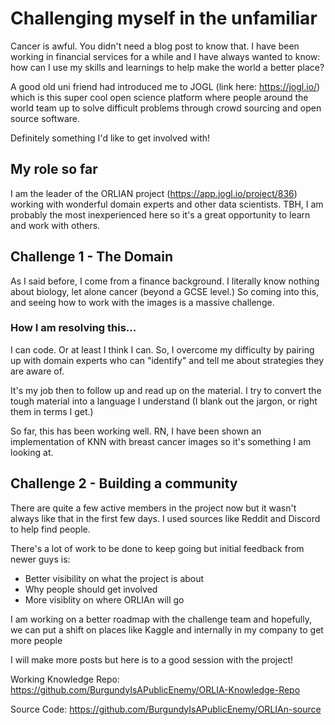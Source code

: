 # Challenging myself in the unfamiliar
Cancer is awful. You didn't need a blog post to know that. I have been working in financial services for a while and I have always wanted to know: how can I use my skills and learnings to help make the world a better place? 

A good old uni friend had introduced me to JOGL (link here: https://jogl.io/) which is this super cool open science platform where people around the world team up to solve difficult problems through crowd sourcing and open source software.

Definitely something I'd like to get involved with!

## My role so far
I am the leader of the ORLIAN project (https://app.jogl.io/project/836) working with wonderful domain experts and other data scientists. TBH, I am probably the most inexperienced here so it's a great opportunity to learn and work with others.

## Challenge 1 - The Domain
As I said before, I come from a finance background. I literally know nothing about biology, let alone cancer (beyond a GCSE level.) So coming into this, and seeing how to work with the images is a massive challenge. 

### How I am resolving this...
I can code. Or at least I think I can. So, I overcome my difficulty by pairing up with domain experts who can "identify" and tell me about strategies they are aware of. 

It's my job then to follow up and read up on the material. I try to convert the tough material into a language I understand (I blank out the jargon, or right them in terms I get.)

So far, this has been working well. RN, I have been shown an implementation of KNN with breast cancer images so it's something I am looking at.

## Challenge 2 - Building a community
There are quite a few active members in the project now but it wasn't always like that in the first few days. I used sources like Reddit and Discord to help find people.

There's a lot of work to be done to keep going but initial feedback from newer guys is:
* Better visibility on what the project is about
* Why people should get involved
* More visiblity on where ORLIAn will go

I am working on a better roadmap with the challenge team and hopefully, we can put a shift on places like Kaggle and internally in my company to get more people

I will make more posts but here is to a good session with the project!

Working Knowledge Repo: https://github.com/BurgundyIsAPublicEnemy/ORLIA-Knowledge-Repo

Source Code: https://github.com/BurgundyIsAPublicEnemy/ORLIAn-source
